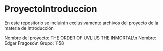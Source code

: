 # ProyectoIntroduccion
En este repositorio se incluirán exclusivamente archivos del proyecto de la materia de Introducción 

Nombre del proyecto: THE ORDER OF UVLIUS THE INMORTAL\n
Nombre: Edgar Fragoso\n
Grupo: 1158
